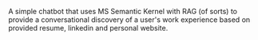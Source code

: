 A simple chatbot that uses MS Semantic Kernel with RAG (of sorts) to provide a conversational discovery of a user's work experience based on provided resume, linkedin and personal website. 
